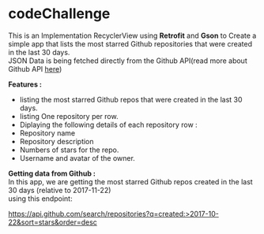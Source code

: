 # codeChallenge
This is an Implementation RecyclerView using <strong>Retrofit</strong> and <strong>Gson</strong> to Create a simple app that lists the most starred Github repositories that were created in the last 30 days. <br>
JSON Data is being fetched directly from the Github API(read more about Github API <a href="https://developer.github.com/v3/search/#search-repositories">here</a>)<br>

<strong>Features :</strong><br>
- listing the most starred Github repos that were created in the last 30 days.<br>
- listing One repository per row.<br>
- Diplaying the following details of each repository row :<br>
- Repository name<br>
- Repository description<br>
- Numbers of stars for the repo.<br>
- Username and avatar of the owner.<br>
<!--[BONUS] As a User I should be able to keep scrolling and new results should appear (pagination).-->
<strong>Getting data from Github :</strong><br>
In this app, we are getting the most starred Github repos created in the last 30 days (relative to 2017-11-22) <br>
using this endpoint:<br>

https://api.github.com/search/repositories?q=created:>2017-10-22&sort=stars&order=desc
